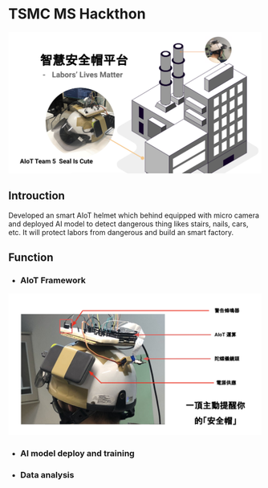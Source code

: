 # TSMC MS Hackthon
![image](https://github.com/Yi-Cheng0101/TSMC_MS_Hackthon/blob/master/IoT_img_0.png)

## Introuction
Developed an smart AIoT helmet which behind equipped with micro camera and deployed AI model to detect dangerous thing likes stairs, nails, cars, etc.  It will protect labors from dangerous and build an smart factory.     

## Function
 * ### AIoT Framework
  ![image](https://github.com/Yi-Cheng0101/TSMC_MS_Hackthon/blob/master/IoT_img_1.png)
 * ### AI model deploy and training
 * ### Data analysis
